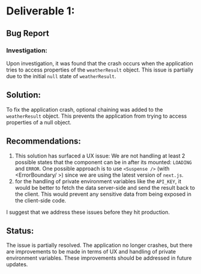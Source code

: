 # Deliverable 1:

## Bug Report

### Investigation:

Upon investigation, it was found that the crash occurs when the application tries to access properties of the `weatherResult` object. This issue is partially due to the initial `null` state of `weatherResult`.

## Solution:

To fix the application crash, optional chaining was added to the `weatherResult` object. This prevents the application from trying to access properties of a null object.

## Recommendations:

1. This solution has surfaced a UX issue: We are not handling at least 2 possible states that the component can be in after its mounted: `LOADING` and `ERROR`. One possible approach is to use `<Suspense />` (with <ErrorBoundary/ >) since we are using the latest version of `next.js`. 
2. for the handling of private environment variables like the `API_KEY`, it would be better to fetch the data server-side and send the result back to the client. This would prevent any sensitive data from being exposed in the client-side code.

I suggest that we address these issues before they hit production.

## Status:

The issue is partially resolved. The application no longer crashes, but there are improvements to be made in terms of UX and handling of private environment variables. These improvements should be addressed in future updates.
